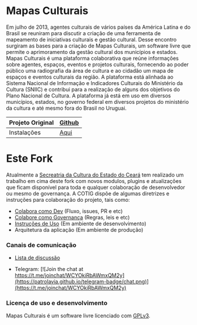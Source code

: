 
# Mapas Culturais
Em julho de 2013, agentes culturais de vários países da América Latina e do Brasil se reuniram para discutir a criação de uma ferramenta de mapeamento de iniciativas culturais e gestão cultural. Desse encontro surgiram as bases para a criação de Mapas Culturais, um software livre que permite o aprimoramento da gestão cultural dos municípios e estados.
Mapas Culturais é uma plataforma colaborativa que reúne informações sobre agentes, espaços, eventos e projetos culturais, fornecendo ao poder público uma radiografia da área de cultura e ao cidadão um mapa de espaços e eventos culturais da região. A plataforma está alinhada ao Sistema Nacional de Informação e Indicadores Culturais do Ministério da Cultura (SNIIC) e contribui para a realização de alguns dos objetivos do Plano Nacional de Cultura.
A plataforma já está em uso em diversos municípios, estados, no governo federal em diversos projetos do ministério da cultura e até mesmo fora do Brasil no Uruguai. 

| Projeto Original | [Github](https://github.com/mapasculturais/mapasculturais)  |
|--|--|
| Instalações| [Aqui](%7CInstala%C3%A7%C3%B5es%20Estaduais%7C%20%5BAqui%5D%28https://github.com/mapasculturais/mapasculturais?tab=readme-ov-file#instala%C3%A7%C3%B5es-estaduais%29%20%7C) |

# Este Fork
Atualmente a [Secreatria da Cultura do Estado do Ceará](https://www.secult.ce.gov.br/) tem realizado um trabalho em cima deste fork com novos modulos, plugins e atualizações que ficam disponível para toda e qualquer colaboração de desenvolvedor ou mesmo de governança. 
A COTIG dispõe de algumas diretrizes e instruções para colaboração do projeto, tais como:

 - [Colabora como Dev](https://github.com/secultce/mapasculturais-v5/discussions) (Fluxo, issues, PR e etc)
 - [Colabore como Governança](https://github.com/secultce/mapasculturais-v5/discussions) (Regras, leis e etc)
 - [Instruções de Uso](https://github.com/secultce/mapasculturais-v5/discussions) (Em ambiente de desenvolvimento)
 - Arquitetura da aplicação (Em ambiente de produção)
  
### Canais de comunicação

  

* [Lista de discussão](https://groups.google.com/forum/?hl=en#!forum/mapas-culturais)

* Telegram: [![Join the chat at https://t.me/joinchat/WCYOkiRbAWmxQM2y](https://patrolavia.github.io/telegram-badge/chat.png)](https://t.me/joinchat/WCYOkiRbAWmxQM2y)

  

### Licença de uso e desenvolvimento

  

Mapas Culturais é um software livre licenciado com [GPLv3](http://gplv3.fsf.org).